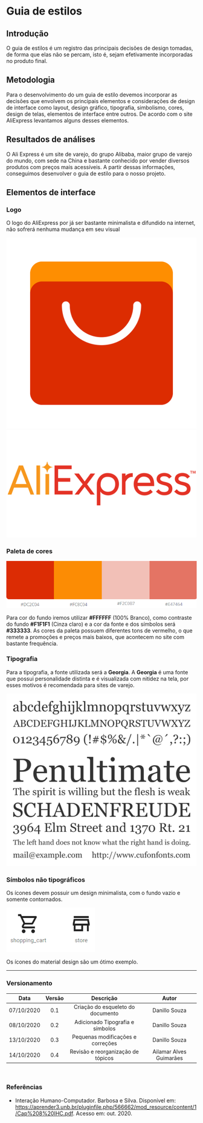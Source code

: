 # Guia de estilos

## Introdução

O guia de estilos é um registro das principais decisões de design tomadas, de forma que elas não se percam, isto é, sejam efetivamente incorporadas no produto final.

## Metodologia

Para o desenvolvimento do um guia de estilo devemos incorporar as decisões que envolvem os principais elementos e considerações de design de interface como layout, design gráfico, tipografia, simbolismo, cores, design de telas, elementos de interface entre outros. De acordo com o site AliExpress levantamos alguns desses elementos. 

## Resultados de análises

O Ali Express é um site de varejo, do grupo Alibaba, maior grupo de varejo do mundo, com sede na China e bastante conhecido por vender diversos produtos com preços mais acessíveis. A partir dessas informações, conseguimos desenvolver o guia de estilo para o nosso projeto.

## Elementos de interface

### Logo

O logo do AliExpress por já ser bastante minimalista e difundido na internet, não sofrerá nenhuma mudança em seu visual

![Logo](images/aliExpressLogo.png ':size=175')   ![Logo](images/aliexpressName.png ':size=300')

### Paleta de cores

![Paleta de cores](images/colorPalette.png)

Para cor do fundo iremos utilizar **#FFFFFF** (100% Branco), como contraste do fundo **#F1F1F1** (Cinza claro) e a cor da fonte e dos símbolos será **#333333**. As cores da paleta possuem diferentes tons de vermelho, o que remete a promoções e preços mais baixos, que acontecem no site com bastante frequência.

### Tipografia

Para a tipografia, a fonte utilizada será a **Georgia**. A **Georgia** é uma fonte que possui personalidade distinta e é visualizada com nitidez na tela, por esses motivos é recomendada para sites de varejo.

![Fontes](images/font.png)

### Símbolos não tipográficos

Os ícones devem possuir um design minimalista, com o fundo vazio e somente contornados.

![Ícones material design](images/materialIcons.png)

Os ícones do material design são um ótimo exemplo.

--- 

### Versionamento

|Data|Versão|Descrição|Autor|
|:-:|:-:|:-:|:-:|
|07/10/2020|0.1|Criação do esqueleto do documento|Danillo Souza|
|08/10/2020|0.2|Adicionado Tipografia e símbolos|Danillo Souza|
|13/10/2020|0.3|Pequenas modificações e correções|Danillo Souza|
|14/10/2020|0.4|Revisão e reorganização de tópicos|Ailamar Alves Guimarães  
<br/>

### Referências

- Interação Humano-Computador. Barbosa e Silva. Disponível em: <https://aprender3.unb.br/pluginfile.php/566662/mod_resource/content/1/Cap%208%20IHC.pdf>. Acesso em: out. 2020.